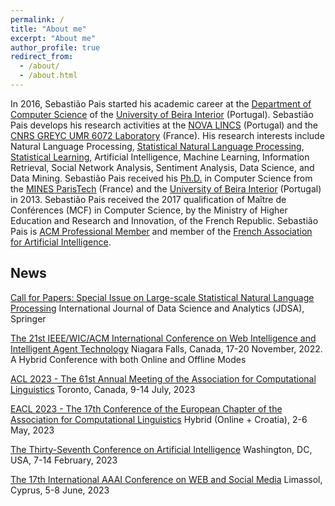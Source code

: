 ```yaml
---
permalink: /
title: "About me"
excerpt: "About me"
author_profile: true
redirect_from: 
  - /about/
  - /about.html
---
```



In 2016, Sebastião Pais started his academic career at the [Department of Computer Science](http://www.di.ubi.pt/) of the [University of Beira Interior](https://www.ubi.pt/) (Portugal). Sebastião Pais develops his research activities at the [NOVA LINCS](https://nova-lincs.di.fct.unl.pt/) (Portugal) and the [CNRS GREYC UMR 6072 Laboratory](http://www.greyc.fr/) (France). His research interests include Natural Language Processing, [Statistical Natural Language Processing](https://nlp.stanford.edu/fsnlp/), [Statistical Learning](https://www.statlearning.com/), Artificial Intelligence, Machine Learning, Information Retrieval, Social Network Analysis, Sentiment Analysis, Data Science, and Data Mining. Sebastião Pais received his [Ph.D.](https://goo.gl/mK4LGn) in Computer Science from the [MINES ParisTech](http://www.minesparis.psl.eu/) (France) and the [University of Beira Interior](https://www.ubi.pt/) (Portugal) in 2013. Sebastião Pais received the 2017 qualification of Maître de Conférences (MCF) in Computer Science, by the Ministry of Higher Education and Research and Innovation, of the French Republic.
Sebastião Pais is [ACM Professional Member](http://member.acm.org/~sebastiaopais) and member of the [French Association for Artificial Intelligence](https://afia.asso.fr/).

## News

[Call for Papers: Special Issue on Large-scale Statistical Natural Language Processing](https://www.springer.com/journal/41060/updates/19247002)
International Journal of Data Science and Analytics (JDSA), Springer

[The 21st IEEE/WIC/ACM International Conference on Web Intelligence and Intelligent Agent Technology](https://www.wi-iat.com/wi-iat2022/index.html)
Niagara Falls, Canada, 17-20 November, 2022. A Hybrid Conference with both Online and Offline Modes


[ACL 2023 - The 61st Annual Meeting of the Association for Computational Linguistics](https://2023.aclweb.org/)
Toronto, Canada, 9-14 July, 2023

[EACL 2023 - The 17th Conference of the European Chapter of the Association for Computational Linguistics](https://2023.eacl.org/)
Hybrid (Online + Croatia), 2-6 May, 2023

[The Thirty-Seventh Conference on Artificial Intelligence](https://aaai.org/Conferences/AAAI-23/)
Washington, DC, USA, 7-14 February, 2023

[The 17th International AAAI Conference on WEB and Social Media](https://www.icwsm.org/2023/index.html/index.html)
Limassol, Cyprus, 5-8 June, 2023